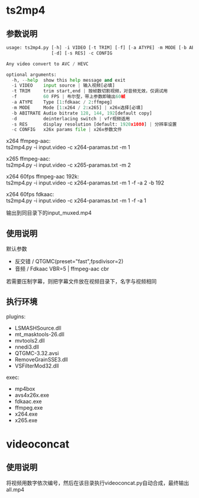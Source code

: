 # ts2mp4

## 参数说明

```python
usage: ts2mp4.py [-h] -i VIDEO [-t TRIM] [-f] [-a ATYPE] -m MODE [-b ABITRATE]
                 [-d] [-s RES] -c CONFIG

Any video convert to AVC / HEVC

optional arguments:
  -h, --help  show this help message and exit
  -i VIDEO    input source | 输入视频[必填]
  -t TRIM     trim start,end | 按帧数切割视频，对音频无效，仅调试用
  -f          60 FPS | 布尔型，带上参数即输出60帧
  -a ATYPE    Type [1:fdkaac / 2:ffmpeg]
  -m MODE     Mode [1:x264 / 2:x265] | x26x选择[必填]
  -b ABITRATE Audio bitrate 128, 144, 192[default copy]
  -d          deinterlacing switch | vfr视频适用
  -s RES      display resolution [default: 1920x1080] | 分辨率设置
  -c CONFIG   x26x params file | x26x参数文件
```

x264 ffmpeg-aac:  
ts2mp4.py -i input.video -c x264-paramas.txt -m 1

x265 ffmpeg-aac:  
ts2mp4.py -i input.video -c x265-paramas.txt -m 2

x264 60fps ffmpeg-aac 192k:  
ts2mp4.py -i input.video -c x264-paramas.txt -m 1 -f -a 2 -b 192

x264 60fps fdkaac:  
ts2mp4.py -i input.video -c x264-paramas.txt -m 1 -f -a 1

输出到同目录下的input_muxed.mp4

## 使用说明

默认参数  
- 反交错 / QTGMC(preset="fast",fpsdivisor=2)
- 音频 / Fdkaac VBR=5 | ffmpeg-aac cbr

若需要压制字幕，则把字幕文件放在视频目录下，名字与视频相同

## 执行环境

plugins:
- LSMASHSource.dll  
- mt_masktools-26.dll  
- mvtools2.dll
- nnedi3.dll
- QTGMC-3.32.avsi
- RemoveGrainSSE3.dll
- VSFilterMod32.dll

exec:
- mp4box
- avs4x26x.exe
- fdkaac.exe
- ffmpeg.exe
- x264.exe
- x265.exe

# videoconcat

## 使用说明

将视频用数字依次编号，然后在该目录执行videoconcat.py自动合成，最终输出all.mp4

